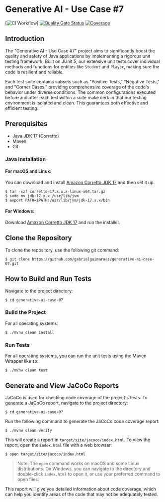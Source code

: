 # Generative AI - Use Case #7

[![CI Workflow](https://github.com/gabrielguimaraes/generative-ai-case-07/actions/workflows/ci.yml/badge.svg)] [![Quality Gate Status](https://sonarcloud.io/api/project_badges/measure?project=gabrielguimaraes_generative-ai-case-07&metric=alert_status)](https://sonarcloud.io/summary/new_code?id=gabrielguimaraes_generative-ai-case-07) [![Coverage](https://sonarcloud.io/api/project_badges/measure?project=gabrielguimaraes_generative-ai-case-07&metric=coverage)](https://sonarcloud.io/summary/new_code?id=gabrielguimaraes_generative-ai-case-07)

## Introduction

The "Generative AI - Use Case #7" project aims to significantly boost the quality and safety of Java applications by implementing a rigorous unit testing framework. Built on JUnit 5, our extensive unit tests cover individual methods and functions for entities like `Student` and `Player`, making sure the code is resilient and reliable.

Each test suite contains subsets such as "Positive Tests," "Negative Tests," and "Corner Cases," providing comprehensive coverage of the code's behavior under diverse conditions. The common configurations executed before and after each test within a suite make certain that our testing environment is isolated and clean. This guarantees both effective and efficient testing.

## Prerequisites

- Java JDK 17 (Corretto)
- Maven
- Git

### Java Installation

#### For macOS and Linux:
You can download and install [Amazon Corretto JDK 17](https://docs.aws.amazon.com/corretto/latest/corretto-17-ug/downloads-list.html) and then set it up.
```shell
$ tar -xzf corretto-17.x.x.x-linux-x64.tar.gz
$ sudo mv jdk-17.x.x /usr/lib/jvm
$ export PATH=$PATH:/usr/lib/jvm/jdk-17.x.x/bin
```

#### For Windows:
Download [Amazon Corretto JDK 17](https://docs.aws.amazon.com/corretto/latest/corretto-17-ug/downloads-list.html) and run the installer.

## Clone the Repository

To clone the repository, use the following git command:
```shell
$ git clone https://github.com/gabrielguimaraes/generative-ai-case-07.git
```

## How to Build and Run Tests

Navigate to the project directory:
```shell
$ cd generative-ai-case-07
```

### Build the Project

For all operating systems:
```shell
$ ./mvnw clean install
```

### Run Tests

For all operating systems, you can run the unit tests using the Maven Wrapper like so:
```shell
$ ./mvnw clean test
```

## Generate and View JaCoCo Reports

JaCoCo is used for checking code coverage of the project's tests. To generate a JaCoCo report, navigate to the project directory:

```shell
$ cd generative-ai-case-07
```

Run the following command to generate the JaCoCo code coverage report:

```shell
$ ./mvnw clean verify
```

This will create a report in `target/site/jacoco/index.html`. To view the report, open the `index.html` file with a web browser:

```shell
$ open target/site/jacoco/index.html
```

> Note: The `open` command works on macOS and some Linux distributions. On Windows, you can navigate to the directory and double-click `index.html` to open it, or use your preferred command to open files.

This report will give you detailed information about code coverage, which can help you identify areas of the code that may not be adequately tested.